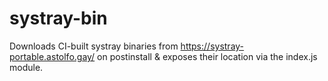 # systray-bin
Downloads CI-built systray binaries from <https://systray-portable.astolfo.gay/> on postinstall & exposes their location via the index.js module.
